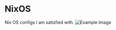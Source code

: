 # NixOS
Nix OS configs I am satisfied with.
![Example Image]([example.png](https://github.com/Kclamberth/NixOS/blob/main/nix1.png))
